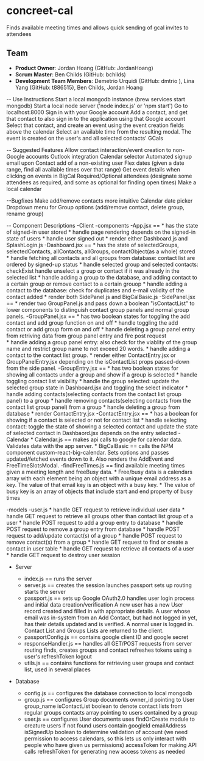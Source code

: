 # concreet-cal
Finds available meeting times and allows quick sending of gcal invites to attendees

## Team
  - __Product Owner__: Jordan Hoang (GitHub: JordanHoang)
  - __Scrum Master__: Ben Childs (GitHub: bchilds)
  - __Development Team Members__: Demetrio Urquidi (GitHub: dmtrio ), Lina Yang (GitHub: t886515), Ben Childs, Jordan Hoang


-- Use Instructions
Start a local mongodb instance (brew services start mongodb)
Start a local node server ('node index.js' or 'npm start')
Go to localhost:8000
Sign in with your Google account
Add a contact, and get that contact to also sign in to the application using that Google account
Select that contact, and create an event using the event creation fields above the calendar
Select an available time from the resulting modal. The event is created on the user's and all selected contacts' GCals

-- Suggested Features
Allow contact interaction/event creation to non-Google accounts
Outlook integration
Calendar selector
Automated signup email upon Contact add of a non-existing user
Flex dates (given a date range, find all available times over that range)
Get event details when clicking on events in BigCal
Required/Optional attendees (designate some attendees as required, and some as optional for finding open times)
Make a local calendar

--Bugfixes
Make add/remove contacts more intuitive
Calendar date picker
Dropdown menu for Group options (add/remove contact, delete group, rename group)

-- Component Descriptions
-Client
  -components
    -App.jsx ==
      * has the state of signed-in user stored
      * handle page rendering depends on the signed-in state of users
      * handle user signed out
      * render either Dashboard.js and SplashLogin.js
    -Dashboard.jsx ==
      * has the state of selectedGroups, selectedContacts, allContacts, allGroups, contactObject(as a whole) stored
      * handle fetching all contacts and all groups from database: contact list are ordered by signed-up status
      * handle selected group and selected contacts: checkExist handle unselect a group or contact if it was already in the selected list
      * handle adding a group to the database, and adding contact to a certain group or remove contact to a certain grouop
      * handle adding a contact to the database: check for duplicates and e-mail validity of the contact added
      * render both SidePanel.js and BigCalBasic.js
    -SidePanel.jsx ==
      * render two GroupPanel.js and pass down a boolean "isContactList" to lower components to distinguish contact group panels and normal group panels.
    -GroupPanel.jsx ==
      * has two boolean states for toggling the add contact and add group function on and off
      * handle toggling the add contact or add group form on and off
      * handle deleting a group panel entry from retriving data from group panel entry and fire post request  
      * handle adding a group panel entry: also check for the viablity of the group name and restrict group name to not exceed 20 words.
      * handle adding a contact to the contact list group.
      * render either ContactEntry.jsx or GroupPanelEntry.jsx depending on the isContactList props passed-down from the side panel.
    -GroupEntry.jsx ==
      * has two boolean states for showing all contacts under a group and show if a group is selected
      * handle toggling contact list visibility
      * handle the group selected: update the selected group state in Dashboard.jsx and toggling the select indicator
      * handle adding contacts(selecting contacts from the contact list group panel) to a group
      * handle removing contacts(selecting contacts from the contact list group panel) from a group
      * handle deleting a group from database
      * render ContactEntry.jsx
    -ContactEntry.jsx ==
      * has a boolean for showing if a contact is selected or not for contact list
      * handle selecting contact: toggle the state of showing a selected contact and update the state of selected contact in Dashbaord.jsx depends on the entry selected
    -Calendar
      * Calendar.js == makes api calls to google for calendar data. Validates data with the app server.
      * BigCalBasic == calls the NPM component custom-react-big-calendar. Sets options and passes updated/fetched events down to it. Also renders the AddEvent and FreeTimeSlotsModal.
    -findFreeTimes.js == find available meeting times given a meeting length and freeBusy data.
      * Free/busy data is a calendars array with each element being an object with a unique email address as a key. The value of that email key is an object with a busy key.
      * The value of busy key is an array of objects that include start and end property of busy times

  -models
    -user.js
      * handle GET request to retrieve individual user data
      * handle GET request to retrieve all groups other than contact list group of a user
      * handle POST request to add a group entry to database
      * handle POST request to remove a group entry from database
      * handle POST request to add/update contact(s) of a group 
      * handle POST request to remove contact(s) from a group
      * handle GET request to find or create a contact in user table
      * handle GET request to retrieve all contacts of a user
      * handle GET request to destroy user session

- Server
	- index.js == 
		runs the server
	- server.js == 
			creates the session 
			launches passport
			sets up routing
			starts the server
	- passport.js == 
		sets up Google OAuth2.0
		handles user login process and initial data creation/verification
			A new user has a new User record created and filled in with appropriate details. 
			A user whose email was in-system from an Add Contact, but had not logged in yet, has their details updated and is verified. 
			A normal user is logged in. 
			Contact List and Groups Lists are returned to the client.
	- passportConfig.js ==
		contains google client ID and google secret
	- responseHandler.js == 
		handles all GET/POST requests from server routing
		finds, creates groups and contact
		refreshes tokens using a user's refreshToken
		logout
	- utils.js == 
		contains functions for retrieving user groups and contact list, used in several places
	
- Database 
	- config.js ==
		configures the database connection to local mongodb
	- group.js ==
		configures Group documents
			owner_id pointing to User
			group_name
			isContactList boolean to denote contact lists from regular groups
			contacts array pointing to users contained by a group
	- user.js ==
		configures User documents
			uses findOrCreate module to creature users if not found
			users contain
				googleId
				emailAddress
				isSignedUp boolean to determine validation of account (we need permission to access calendars, so this lets us only interact with people who have given us permissions)
				accessToken for making API calls
				refreshToken for generating new access tokens as needed

